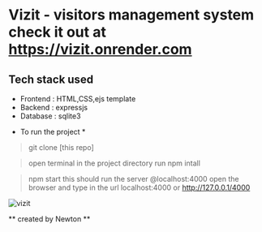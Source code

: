 # Vizit - visitors management system check it out at https://vizit.onrender.com

## Tech stack used
   - Frontend : HTML,CSS,ejs template
   - Backend  : expressjs
   - Database : sqlite3


* To run the project *
> git clone [this repo]

> open terminal in the project directory 
run
> npm intall

>npm start
this should run the server @localhost:4000
>open the browser and type in the url localhost:4000 
>or http://127.0.0.1/4000


![vizit](https://github.com/Newton-Nganga/vizit/assets/93589514/dbe88703-5d9e-4611-abe7-7f6852879d27)




** created by Newton **




